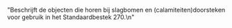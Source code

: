 "Beschrijft de objecten die horen bij slagbomen en (calamiteiten)doorsteken voor gebruik in het Standaardbestek 270.\n"